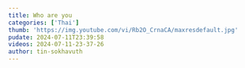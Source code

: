 ```yaml
---
title: Who are you
categories: ['Thai']
thumb: 'https://img.youtube.com/vi/Rb2O_CrnaCA/maxresdefault.jpg'
pudate: 2024-07-11T23:39:58
videos: 2024-07-11-23-37-26
author: tin-sokhavuth
---
```

